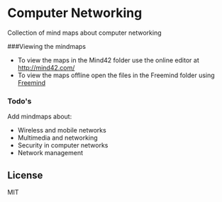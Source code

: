 # Computer Networking

Collection of mind maps about computer networking

###Viewing the mindmaps
  - To view the maps in the Mind42 folder use the online editor at http://mind42.com/
  - To view the maps offline open the files in the Freemind folder using [Freemind]


### Todo's

Add mindmaps about:
 - Wireless and mobile networks
 - Multimedia and networking
 - Security in computer networks
 - Network management

License
----

MIT

[Freemind]:http://freemind.sourceforge.net/wiki/index.php/Download
